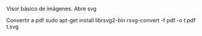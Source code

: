 Visor básico de imágenes.
Abre svg

Convertir a pdf
sudo apt-get install librsvg2-bin
rsvg-convert -f pdf -o t.pdf t.svg
